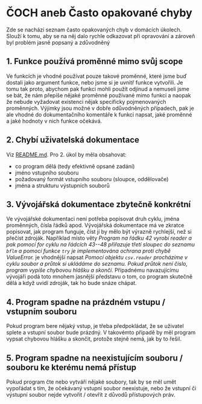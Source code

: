 # ČOCH aneb Často opakované chyby

Zde se nachází seznam často opakovaných chyb v domácích úkolech. Slouží k tomu,
aby se na něj dalo rychle odkazovat při opravování a zároveň byl problém jasně
popsaný a zdůvodněný

## 1. Funkce používá proměnné mimo svůj scope
Ve funkcích je vhodné používat pouze takové proměnné, které jsme buď dostali
jako argument funkce, nebo jsme si je uvnitř funkce vytvořili. Je tomu tak
proto, abychom pak funkci mohli použít odjinud a nemuseli jsme se bát, že nám přepíše
nějaké proměnné používané mimo funkci a naopak že nebude vyžadovat existenci nějak
specificky pojmenovaných proměnných. Výjimky jsou možné v dobře odůvodněných případech,
pak je ale vhodné do dokumentačního komentáře k funkci napsat, jaké proměnné a jaké
hodnoty v nich funkce očekává.

## 2. Chybí uživatelská dokumentace
Viz [README.md](README.md). Pro 2. úkol by měla obsahovat:
 - co program dělá (tedy efektivně opsané zadání)
 - jméno vstupního souboru
 - požadovaný formát vstupního souboru (sloupce, oddělovače)
 - jména a strukturu výstupních souborů

## 3. Vývojářská dokumentace zbytečně konkrétní
Ve vývojářské dokumentaci není potřeba popisovat druh cyklu, jména proměnných,
čísla řádků apod. Vývojářská dokumentace má ve zkratce popisovat, jak program
funguje, číst jí by mělo být výrazně rychlejší, než si přečíst zdroják.
Například místo věty *Program na řádku 42 vyrobí reader a pak pomocí for cyklu
na řádcích 43--48 přiřazuje třetí sloupec do seznamu `bflm` a pomocí funkce
`try` je implementována ochrana proti chybě ValueError.* je vhodnější napsat
*Pomocí objektu `csv.reader` procházíme v cyklu soubor a průtok si ukládáme do
seznamu. Pokud průtok není číslo, program vypíše chybovou hlášku a skončí.*
Případnému navazujícímu vývojáři podá toto mnohem jasnější představu o tom, co
program skutečně dělá a když uvidí zdroják, tak ho bude snáze chápat.

## 4. Program spadne na prázdném vstupu / vstupním souboru
Pokud program bere nějaký vstup, je třeba předpokládat, že se uživatel splete a
vstupní soubor bude prázdný. V takovémto případě by měl program vypsat chybovou
hlášku a skončit, protože stejně nemá, jak by to řešil.

## 5. Program spadne na neexistujícím souboru / souboru ke kterému nemá přístup
Pokud program čte nebo vytváří nějaké soubory, tak by se měl umět vypořádat s
tím, že očekávaný vstupní soubor neexistuje, nebo že vstupní či výstupní soubor
nejde vytvořit / otevřít z důvodů přístupových práv.


